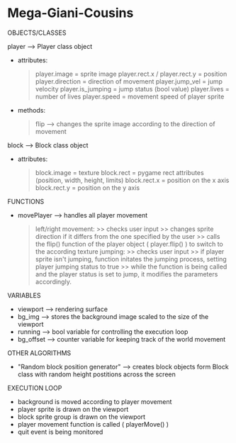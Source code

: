 # Mega-Giani-Cousins

OBJECTS/CLASSES

player --> Player class object
 - attributes:
    > player.image = sprite image
    > player.rect.x / player.rect.y = position
    > player.direction = direction of movement
    > player.jump_vel = jump velocity
    > player.is_jumping = jump status (bool value)
    > player.lives  = number of lives
    > player.speed = movement speed of player sprite
 - methods:
    > flip --> changes the sprite image according to the direction of movement

block --> Block class object
 - attributes:
    > block.image = texture
    > block.rect = pygame rect attributes (position, width, height, limits)
    > block.rect.x = position on the x axis
    > block.rect.y = position on the y axis

FUNCTIONS

 - movePlayer --> handles all player movement
    > left/right movement:
        >> checks user input
        >> changes sprite direction if it differs from the one specified by the user
        >> calls the flip() function of the player object ( player.flip() ) to switch to the according texture
    > jumping:
        >> checks user input
        >> if player sprite isn't jumping, function initates the jumping process, setting player jumping status to true
        >> while the function is being called and the player status is set to jump, it modifies the parameters accordingly.

VARIABLES

 - viewport --> rendering surface
 - bg_img --> stores the background image scaled to the size of the viewport
 - running --> bool variable for controlling the execution loop
 - bg_offset --> counter variable for keeping track of the world movement

OTHER ALGORITHMS

 - "Random block position generator" --> creates block objects form Block class with random height postitions across the screen

EXECUTION LOOP

 - background is moved according to player movement
 - player sprite is drawn on the viewport
 - block sprite group is drawn on the viewport
 - player movement function is called ( playerMove() )
 - quit event is being monitored